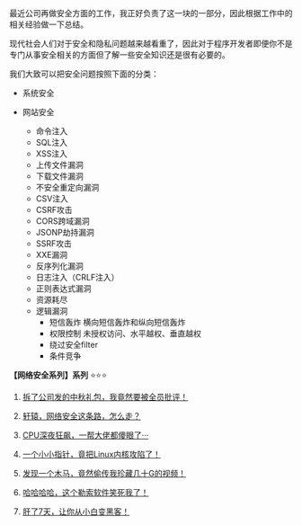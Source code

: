 最近公司再做安全方面的工作，我正好负责了这一块的一部分，因此根据工作中的相关经验做一下总结。

现代社会人们对于安全和隐私问题越来越看重了，因此对于程序开发者即便你不是专门从事安全相关的方面但了解一些安全知识还是很有必要的。

我们大致可以把安全问题按照下面的分类：

- 系统安全

- 网站安全
  - 命令注入
  - SQL注入
  - XSS注入
  - 上传文件漏洞
  - 下载文件漏洞
  - 不安全重定向漏洞
  - CSV注入
  - CSRF攻击
  - CORS跨域漏洞
  - JSONP劫持漏洞
  - SSRF攻击
  - XXE漏洞
  - 反序列化漏洞
  - 日志注入（CRLF注入）
  - 正则表达式漏洞
  - 资源耗尽
  - 逻辑漏洞
    - 短信轰炸 横向短信轰炸和纵向短信轰炸
    - 权限控制 未授权访问、水平越权、垂直越权
    -  绕过安全filter
    - 条件竞争



**【网络安全系列】系列** :star::star::star:

1. [拆了公司发的中秋礼包，我竟然要被全员批评！](https://mp.weixin.qq.com/s?__biz=MzIyNjMxOTY0NA==&mid=2247487027&idx=1&sn=a71d5cb291b6030fb309b8b31a85af02&chksm=e8730240df048b5608b8350988ea7baf07a156071fc70c44246b63f51cab32935b7af8078637&cur_album_id=1502423238147129344&scene=190#rd)

2. [轩辕，网络安全这条路，怎么走？](https://mp.weixin.qq.com/s?__biz=MzIyNjMxOTY0NA==&mid=2247486440&idx=1&sn=bd4949562817dc506294e6a3696dd5db&chksm=e873079bdf048e8dfba320c1004d71a431664b05a9dcb5e21f0018a8bb895b06d225f5060758&cur_album_id=1502423238147129344&scene=190#rd)

3. [CPU深夜狂飙，一帮大佬都傻眼了···](https://mp.weixin.qq.com/s?__biz=MzIyNjMxOTY0NA==&mid=2247488709&idx=1&sn=4ecca4e0dc6a63c3f47f4522d7c2415d&chksm=e87318b6df0491a08583e1687532bacf05303a8ed8a5445d8b8c7d0b0af1fbcbd110ebfabcf2&cur_album_id=1502423238147129344&scene=190#rd)

4. [一个小小指针，竟把Linux内核攻陷了！](https://mp.weixin.qq.com/s?__biz=MzIyNjMxOTY0NA==&mid=2247488996&idx=1&sn=7b806541ba4458bc4f2c83e7f743bdd2&chksm=e8731997df0490815f23fe6fda6fe74ce54a872bf8995ee1fb9316dbdbe37c975a1dd351afd0&cur_album_id=1502423238147129344&scene=190#rd)

5. [发现一个木马，竟然偷传我珍藏几十G的视频！](https://mp.weixin.qq.com/s?__biz=MzIyNjMxOTY0NA==&mid=2247489337&idx=1&sn=12b4021ccce926e4853b677842c2855c&chksm=e8731b4adf04925cc3ae5ec54cae41dbdc97dd525edfa81abac0512b18b58e876b16f9767282&cur_album_id=1502423238147129344&scene=190#rd)

6. [哈哈哈哈，这个勒索软件笑死我了！](https://mp.weixin.qq.com/s?__biz=MzIyNjMxOTY0NA==&mid=2247489779&idx=1&sn=f52ccc74688026aeebecd6a549c9ddac&chksm=e8731480df049d96aa3f2a9466481e983a5e84c0245e8e5d6e9594d60dcbca2ae9e44889fcf5&cur_album_id=1502423238147129344&scene=190#rd)

7. [肝了7天，让你从小白变黑客！](https://mp.weixin.qq.com/s/0ZGUaiduRA5pB-lOUJrJLQ)

[]()

[]()

